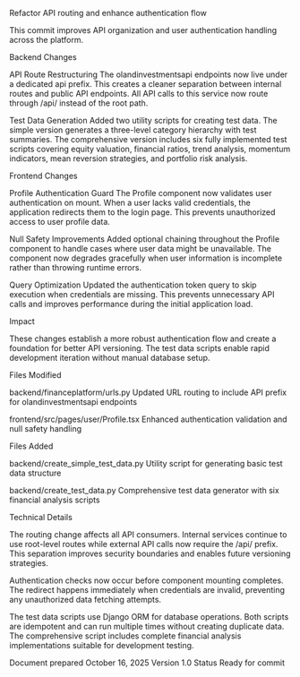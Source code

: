 Refactor API routing and enhance authentication flow


This commit improves API organization and user authentication handling across the platform.


Backend Changes

API Route Restructuring
The olandinvestmentsapi endpoints now live under a dedicated api prefix. This creates a cleaner separation between internal routes and public API endpoints. All API calls to this service now route through /api/ instead of the root path.

Test Data Generation
Added two utility scripts for creating test data. The simple version generates a three-level category hierarchy with test summaries. The comprehensive version includes six fully implemented test scripts covering equity valuation, financial ratios, trend analysis, momentum indicators, mean reversion strategies, and portfolio risk analysis.


Frontend Changes

Profile Authentication Guard
The Profile component now validates user authentication on mount. When a user lacks valid credentials, the application redirects them to the login page. This prevents unauthorized access to user profile data.

Null Safety Improvements
Added optional chaining throughout the Profile component to handle cases where user data might be unavailable. The component now degrades gracefully when user information is incomplete rather than throwing runtime errors.

Query Optimization
Updated the authentication token query to skip execution when credentials are missing. This prevents unnecessary API calls and improves performance during the initial application load.


Impact

These changes establish a more robust authentication flow and create a foundation for better API versioning. The test data scripts enable rapid development iteration without manual database setup.


Files Modified

backend/financeplatform/urls.py
Updated URL routing to include API prefix for olandinvestmentsapi endpoints


frontend/src/pages/user/Profile.tsx
Enhanced authentication validation and null safety handling


Files Added

backend/create_simple_test_data.py
Utility script for generating basic test data structure


backend/create_test_data.py
Comprehensive test data generator with six financial analysis scripts


Technical Details

The routing change affects all API consumers. Internal services continue to use root-level routes while external API calls now require the /api/ prefix. This separation improves security boundaries and enables future versioning strategies.

Authentication checks now occur before component mounting completes. The redirect happens immediately when credentials are invalid, preventing any unauthorized data fetching attempts.

The test data scripts use Django ORM for database operations. Both scripts are idempotent and can run multiple times without creating duplicate data. The comprehensive script includes complete financial analysis implementations suitable for development testing.


Document prepared October 16, 2025
Version 1.0
Status Ready for commit

